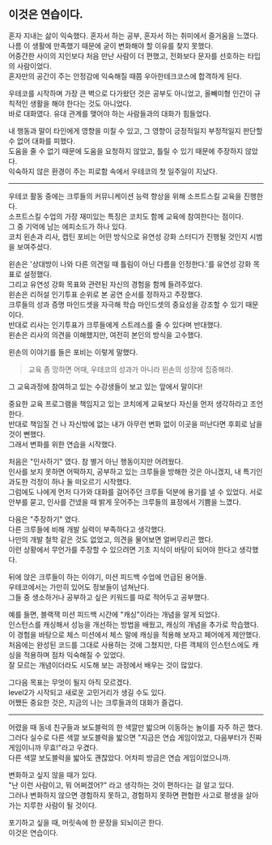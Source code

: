 ## 이것은 연습이다.

혼자 지내는 삶이 익숙했다. 혼자서 하는 공부, 혼자서 하는 취미에서 즐거움을 느꼈다.      
나름 이 생활에 만족했기 때문에 굳이 변화해야 할 이유를 찾지 못했다.  
어중간한 사이의 지인보다 처음 만난 사람이 더 편했고, 전화보다 문자를 선호하는 타입의 사람이었다.    
혼자만의 공간이 주는 안정감에 익숙해질 때쯤 우아한테크코스에 합격하게 된다.  

우테코를 시작하며 가장 큰 벽으로 다가왔던 것은 공부도 아니었고, 올빼미형 인간이 규칙적인 생활을 해야 한다는 것도 아니었다.    
바로 대화였다. 유대 관계를 맺어야 하는 사람들과의 대화가 힘들었다.  

내 행동과 말이 타인에게 영향을 미칠 수 있고, 그 영향이 긍정적일지 부정적일지 판단할 수 없어 대화를 피했다.    
도움을 줄 수 없기 때문에 도움을 요청하지 않았고, 틀릴 수 있기 때문에 주장하지 않았다.    
익숙하지 않은 환경이 주는 피로함 속에서 우테코의 첫 일주일이 지났다.  

---

우테코 활동 중에는 크루들의 커뮤니케이션 능력 향상을 위해 소프트스킬 교육을 진행한다.    
소프트스킬 수업의 가장 재미있는 특징은 코치도 함께 교육에 참여한다는 점이다.    
그 중 기억에 남는 에피소드가 하나 있다.     
코치 왼손과 리사, 캡틴 포비는 어떤 방식으로 유연성 강화 스터디가 진행될 것인지 시범을 보여주셨다.   

왼손은 '상대방이 나와 다른 의견일 때 틀림이 아닌 다름을 인정한다.'를 유연성 강화 목표로 설정했다.    
그리고 유연성 강화 목표와 관련된 자신의 경험을 함께 들려주었다.      
왼손은 리허설 인기투표 순위로 본 공연 순서를 정하자고 주장했다.    
크루들의 성과 증명 마인드셋을 자극해 학습 마인드셋의 중요성을 강조할 수 있기 때문이다.    
반대로 리사는 인기투표가 크루들에게 스트레스를 줄 수 있다며 반대했다.  
왼손은 리사의 의견을 이해했지만, 여전히 본인의 방식을 고수했다.  

왼손의 이야기를 들은 포비는 이렇게 말했다.    
> 교육 좀 망하면 어때, 우테코의 성과가 아니라 왼손의 성장에 집중해라.  

그 교육과정에 참여하고 있는 수강생들이 보고 있는 앞에서 말이다!  

중요한 교육 프로그램을 책임지고 있는 코치에게 교육보다 자신을 먼저 생각하라고 조언한다.    
반대로 책임질 건 나 자신밖에 없는 내가 아무런 변화 없이 이곳을 떠난다면 후회로 남을 것이 뻔했다.  
그래서 변화를 위한 연습을 시작했다.  

처음은 "인사하기" 였다. 참 별거 아닌 행동이지만 어려웠다.    
인사를 보지 못하면 어떡하지, 공부하고 있는 크루들을 방해한 것은 아니겠지, 내 특기인 과도한 걱정이 하나 둘 떠오르기 시작했다.    
그럼에도 나에게 먼저 다가와 대화를 걸어주던 크루들 덕분에 용기를 낼 수 있었다.
서로 안부를 묻고, 인사를 건넸을 때 밝게 웃어주는 크루들의 표정에서 기쁨을 느꼈다.  

다음은 "주장하기" 였다.    
다른 크루들에 비해 개발 실력이 부족하다고 생각했다.   
나만의 개발 철학 같은 것도 없었고, 의견을 물어보면 얼버무리곤 했다.  
이런 상황에서 무언가를 주장할 수 있으려면 기초 지식이 바탕이 되어야 한다고 생각했다.  

뒤에 앉은 크루들이 하는 이야기, 미션 피드백 수업에 언급된 용어들.     
우테코에서는 가만히 있어도 정보들이 넘쳐난다.      
그들 중 생소하거나 공부하고 싶은 키워드를 따로 적어두고 공부했다.  

예를 들면, 블랙잭 미션 피드백 시간에 "캐싱"이라는 개념을 알게 되었다.  
인스턴스를 캐싱해서 성능을 개선하는 방법을 배웠고, 캐싱의 개념을 추가로 학습했다.  
이 경험을 바탕으로 체스 미션에서 체스 말에 캐싱을 적용해 보자고 페어에게 제안했다.  
처음에는 완성된 코드를 그대로 사용하는 것에 그쳤지만, 다른 객체의 인스턴스에도 캐싱을 적용하며 점차 익숙해질 수 있었다.  
잘 모르는 개념이더라도 시도해 보는 과정에서 배우는 것이 많았다.  

그다음 목표는 무엇이 될지 아직 모르겠다.     
level2가 시작되고 새로운 고민거리가 생길 수도 있다.     
어쨌든 중요한 것은, 지금의 나는 크루들과의 대화가 즐겁다.  

---
어렸을 때 동네 친구들과 보도블럭의 한 색깔만 밟으며 이동하는 놀이를 자주 하곤 했다.    
그러다 실수로 다른 색깔 보도블럭을 밟으면 "지금은 연습 게임이었고, 다음부터가 진짜 게임이니까 무효!"라고 우겼다.  
다른 색깔 보도블럭을 밟아도 괜찮았다. 어차피 방금은 연습 게임이었으니까.  

변화하고 싶지 않을 때가 있다.    
"난 이런 사람이고, 뭐 어쩌겠어?" 라고 생각하는 것이 편하다는 걸 알고 있다.     
그러나 변화하지 않으면 경험하지 못하고, 경험하지 못하면 편협한 사고로 평생을 살아가는 지루한 사람이 될 것이다.  

포기하고 싶을 때, 머릿속에 한 문장을 되뇌이곤 한다.  
이것은 연습이다.  
